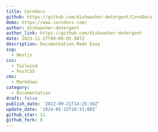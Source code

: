```yaml
---
title: CornDocs
github: https://github.com/dishwasher-detergent/CornDocs
demo: https://www.corndocs.com/
author: dishwasher-detergent
author_link: https://github.com/dishwasher-detergent
date: 2023-11-27T09:09:01.987Z
description: Documentation Made Easy
ssg:
  - Nextjs
css:
  - Tailwind
  - PostCSS
cms:
  - Markdown
category:
  - Documentation
draft: false
publish_date: '2022-09-21T14:25:38Z'
update_date: '2024-05-22T18:31:00Z'
github_star: 11
github_fork: 6
---
```


